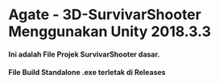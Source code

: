 # Agate - 3D-SurvivarShooter Menggunakan Unity 2018.3.3
#### Ini adalah File Projek SurvivarShooter dasar.

#### File Build Standalone .exe terletak di Releases
